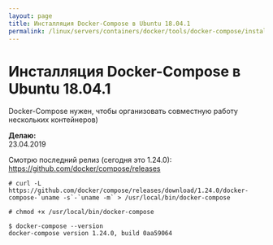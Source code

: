 ```yaml
---
layout: page
title: Инсталляция Docker-Compose в Ubuntu 18.04.1
permalink: /linux/servers/containers/docker/tools/docker-compose/install/ubuntu/
---
```


# Инсталляция Docker-Compose в Ubuntu 18.04.1

Docker-Compose нужен, чтобы организовать совместную работу нескольких контейнеров)

**Делаю:**  
23.04.2019

Смотрю последний релиз (сегодня это 1.24.0):
https://github.com/docker/compose/releases

    # curl -L https://github.com/docker/compose/releases/download/1.24.0/docker-compose-`uname -s`-`uname -m` > /usr/local/bin/docker-compose

    # chmod +x /usr/local/bin/docker-compose

    $ docker-compose --version
    docker-compose version 1.24.0, build 0aa59064
